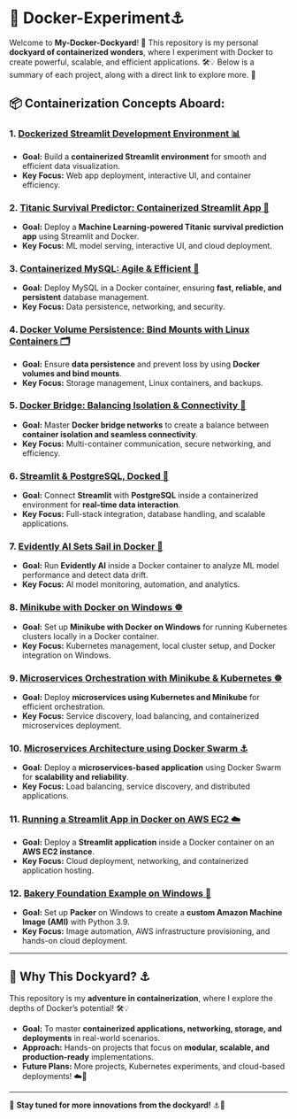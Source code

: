 # 🐳 Docker-Experiment⚓  

Welcome to **My-Docker-Dockyard**! 🌊 This repository is my personal **dockyard of containerized wonders**, where I experiment with Docker to create powerful, scalable, and efficient applications. 🛠️💡 Below is a summary of each project, along with a direct link to explore more. 🚀  

## 📦 Containerization Concepts Aboard:  

### 1. [Dockerized Streamlit Development Environment 📊](https://github.com/aniljoshi121/Docker_Exp/tree/main/Streamlit%20Development%20Environment)  
- **Goal:** Build a **containerized Streamlit environment** for smooth and efficient data visualization.  
- **Key Focus:** Web app deployment, interactive UI, and container efficiency.  

### 2. [Titanic Survival Predictor: Containerized Streamlit App 🚢](https://github.com/aniljoshi121/Docker_Exp/tree/main/Titanic%20Survival%20Predictor%2C%20Containerized%20Streamlit%20App)  
- **Goal:** Deploy a **Machine Learning-powered Titanic survival prediction app** using Streamlit and Docker.  
- **Key Focus:** ML model serving, interactive UI, and cloud deployment.  

### 3. [Containerized MySQL: Agile & Efficient 🐬](https://github.com/aniljoshi121/Docker_Exp/tree/main/Containerized%20MySQL%2C%20Agile%20%26%20Efficient)  
- **Goal:** Deploy MySQL in a Docker container, ensuring **fast, reliable, and persistent** database management.   
- **Key Focus:** Data persistence, networking, and security.  

### 4. [Docker Volume Persistence: Bind Mounts with Linux Containers 🗂️](https://github.com/aniljoshi121/Docker_Exp/tree/main/Docker%20Volume%20Persistence%2C%20Bind%20Mounts%20with%20Linux%20Containers)  
- **Goal:** Ensure **data persistence** and prevent loss by using **Docker volumes and bind mounts**.  
- **Key Focus:** Storage management, Linux containers, and backups.  

### 5. [Docker Bridge: Balancing Isolation & Connectivity 🔗](https://github.com/aniljoshi121/Docker_Exp/tree/main/Docker%20Bridge%2C%20Balancing%20Isolation%20%26%20Connectivity)  
- **Goal:** Master **Docker bridge networks** to create a balance between **container isolation and seamless connectivity**.  
- **Key Focus:** Multi-container communication, secure networking, and efficiency.  

### 6. [Streamlit & PostgreSQL, Docked 🐘](https://github.com/aniljoshi121/Docker_Exp/tree/main/Streamlit%20%26%20PostgreSQL%2C%20docked)  
- **Goal:** Connect **Streamlit** with **PostgreSQL** inside a containerized environment for **real-time data interaction**.  
- **Key Focus:** Full-stack integration, database handling, and scalable applications.  

### 7. [Evidently AI Sets Sail in Docker 🧠](https://github.com/aniljoshi121/Docker_Exp/tree/main/Evidently%20AI%20Sets%20Sail%20in%20Docker)  
- **Goal:** Run **Evidently AI** inside a Docker container to analyze ML model performance and detect data drift.  
- **Key Focus:** AI model monitoring, automation, and analytics.  

### 8. [Minikube with Docker on Windows ☸️](https://github.com/aniljoshi121/Docker_Exp/tree/main/Minikube%20with%20Docker%20on%20Windows)  
- **Goal:** Set up **Minikube with Docker on Windows** for running Kubernetes clusters locally in a Docker container.  
- **Key Focus:** Kubernetes management, local cluster setup, and Docker integration on Windows.  

### 9. [Microservices Orchestration with Minikube & Kubernetes ☸️](https://github.com/aniljoshi121/Docker_Exp/tree/main/Microservices%20Orchestration%20with%20Minikube%20%26%20Kubernetes)  
- **Goal:** Deploy **microservices using Kubernetes and Minikube** for efficient orchestration.  
- **Key Focus:** Service discovery, load balancing, and containerized microservices deployment.  

### 10. [Microservices Architecture using Docker Swarm ⚓](https://github.com/aniljoshi121/Docker_Exp/tree/main/Minikube%20with%20Docker%20on%20Windows)  
- **Goal:** Deploy a **microservices-based application** using Docker Swarm for **scalability and reliability**.  
- **Key Focus:** Load balancing, service discovery, and distributed applications.  

### 11. [Running a Streamlit App in Docker on AWS EC2 ☁️](https://github.com/aniljoshi121/Docker_Exp/tree/main/Deploying%20a%20Streamlit%20App%20in%20Docker%20on%20AWS%20EC2)  
- **Goal:** Deploy a **Streamlit application** inside a Docker container on an **AWS EC2 instance**.  
- **Key Focus:** Cloud deployment, networking, and containerized application hosting.  

### 12. [Bakery Foundation Example on Windows 🍞](https://github.com/aniljoshi121/Docker_Exp/tree/main/Bakery%20Foundation%20Example%20on%20Windows)  
- **Goal:** Set up **Packer** on Windows to create a **custom Amazon Machine Image (AMI)** with Python 3.9.  
- **Key Focus:** Image automation, AWS infrastructure provisioning, and hands-on cloud deployment.  


---

## 🌊 Why This Dockyard? ⚓  
This repository is my **adventure in containerization**, where I explore the depths of Docker’s potential! 🛠️💡  
- **Goal:** To master **containerized applications, networking, storage, and deployments** in real-world scenarios.  
- **Approach:** Hands-on projects that focus on **modular, scalable, and production-ready** implementations.  
- **Future Plans:** More projects, Kubernetes experiments, and cloud-based deployments! ☁️🚀  

---

🌟 **Stay tuned for more innovations from the dockyard!** ⚓🚀  
